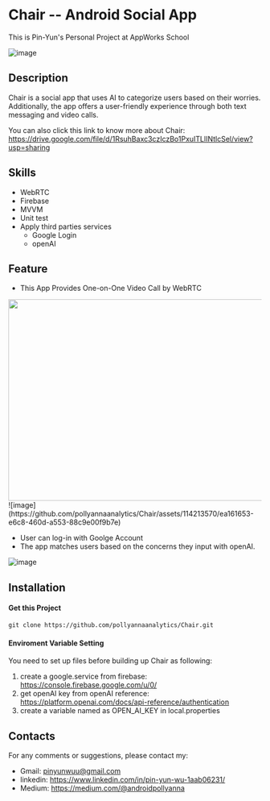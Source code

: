 # Chair -- Android Social App

This is Pin-Yun's Personal Project at AppWorks School

![image](https://github.com/pollyannaanalytics/Chair/assets/114213570/7d1bc578-503e-4629-b1b3-7b7e694bcd5c)

## Description

Chair is a social app that uses AI to categorize users based on their worries. Additionally, the app offers a user-friendly experience through both text messaging and video calls.

You can also click this link to know more about Chair: https://drive.google.com/file/d/1RsuhBaxc3czIczBo1PxuITLlINtlcSel/view?usp=sharing


## Skills
* WebRTC
* Firebase
* MVVM
* Unit test
* Apply third parties services
    * Google Login
    * openAI


## Feature
* This App Provides One-on-One Video Call by WebRTC

<img src="https://github.com/pollyannaanalytics/Chair/assets/114213570/3ecbfabb-4ce1-415b-ab7a-2caefbe47839" width="800" height="400"/>
![image](https://github.com/pollyannaanalytics/Chair/assets/114213570/ea161653-e6c8-460d-a553-88c9e00f9b7e)




* User can log-in with Goolge Account
* The app matches users based on the concerns they input with openAI.

![image](https://github.com/pollyannaanalytics/Chair/assets/114213570/3d01c1de-ee0d-4898-b076-017e1728037e)



## Installation

#### Get this Project

```kotlin=
git clone https://github.com/pollyannaanalytics/Chair.git
```

#### Enviroment Variable Setting
You need to set up files before building up Chair as following:
1. create a google.service from firebase: https://console.firebase.google.com/u/0/
2. get openAI key from openAI reference: 
https://platform.openai.com/docs/api-reference/authentication
4. create a variable named as OPEN_AI_KEY in local.properties


## Contacts
For any comments or suggestions, please contact my:
* Gmail: pinyunwuu@gmail.com
* linkedin: https://www.linkedin.com/in/pin-yun-wu-1aab06231/
* Medium: https://medium.com/@androidpollyanna

